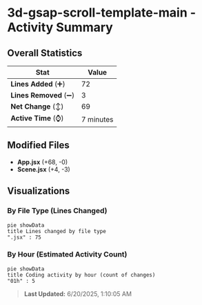 # 3d-gsap-scroll-template-main - Activity Summary 

## Overall Statistics

| Stat                   | Value                                                             |
| ---------------------- | ----------------------------------------------------------------- |
| **Lines Added** (➕)   | 72                                          |
| **Lines Removed** (➖) | 3                                        |
| **Net Change** (↕)    | 69                |
| **Active Time** (⌚)   | 7 minutes |


## Modified Files
- **App.jsx** (+68, -0)
- **Scene.jsx** (+4, -3)

## Visualizations

### By File Type (Lines Changed)

```mermaid
pie showData
title Lines changed by file type
".jsx" : 75
```

### By Hour (Estimated Activity Count)

```mermaid
pie showData
title Coding activity by hour (count of changes)
"01h" : 5
```


> **Last Updated:** 6/20/2025, 1:10:05 AM